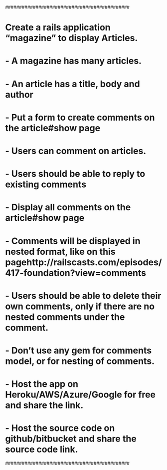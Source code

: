 #############################################
# Create a rails application “magazine” to display Articles. 
# - A magazine has many articles.
# - An article has a title, body and author
# - Put a form to create comments on the article#show page
# - Users can comment on articles.
# - Users should be able to reply to existing comments
# - Display all comments on the article#show page
# - Comments will be displayed in nested format, like on this pagehttp://railscasts.com/episodes/417-foundation?view=comments
# - Users should be able to delete their own comments, only if there are no nested comments under the comment.
# - Don’t use any gem for comments model, or for nesting of comments.
# - Host the app on Heroku/AWS/Azure/Google for free and share the link.
# - Host the source code on github/bitbucket and share the source code link.
#############################################
